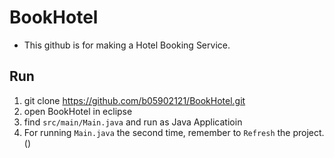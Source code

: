 # BookHotel

- This github is for making a Hotel Booking Service.

## Run
1. git clone https://github.com/b05902121/BookHotel.git
2. open BookHotel in eclipse
3. find ```src/main/Main.java``` and run as Java Applicatioin
4. For running ```Main.java``` the second time, remember to ```Refresh``` the project. ()

